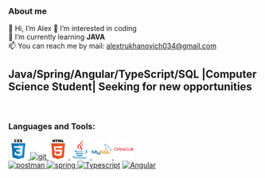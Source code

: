 <!DOCTYPE html>
<html lang="en">
<head>
    <meta charset="UTF-8">
    <meta name="viewport" content="width=device-width, initial-scale=1.0">
</head>
<body>
    <h3>About me</h3>
  👋 Hi, I’m Alex
  👀 I’m interested in coding <br>
  🌱 I’m currently learning <strong>JAVA</strong> <br>
  📫 You can reach me by mail: <a href = "mailto:alextrukhanovich034@gmail.com">alextrukhanovich034@gmail.com</a>
    <h2>Java/Spring/Angular/TypeScript/SQL |Computer Science Student| Seeking for new opportunities</h2>
<div><img src="https://komarev.com/ghpvc/?username=terentii&style=flat-square&color=blue" alt=""/></div>
    

<h3 align="left">Languages and Tools:</h3>
<p align="left">
    <a href="https://www.w3schools.com/css/" target="_blank" rel="noreferrer"> <img src="https://raw.githubusercontent.com/devicons/devicon/master/icons/css3/css3-original-wordmark.svg" alt="css3" width="40" height="40"/> </a>
    <a href="https://git-scm.com/" target="_blank" rel="noreferrer"> <img src="https://www.vectorlogo.zone/logos/git-scm/git-scm-icon.svg" alt="git" width="40" height="40"/> </a>
    <a href="https://www.w3.org/html/" target="_blank" rel="noreferrer"> <img src="https://raw.githubusercontent.com/devicons/devicon/master/icons/html5/html5-original-wordmark.svg" alt="html5" width="40" height="40"/> </a> 
    <a href="https://www.java.com" target="_blank" rel="noreferrer"> <img src="https://raw.githubusercontent.com/devicons/devicon/master/icons/java/java-original.svg" alt="java" width="40" height="40"/> </a> 
    <a href="https://www.mysql.com/" target="_blank" rel="noreferrer"> <img src="https://raw.githubusercontent.com/devicons/devicon/master/icons/mysql/mysql-original-wordmark.svg" alt="mysql" width="40" height="40"/> </a> 
    <a href="https://www.oracle.com/" target="_blank" rel="noreferrer"> <img src="https://raw.githubusercontent.com/devicons/devicon/master/icons/oracle/oracle-original.svg" alt="oracle" width="40" height="40"/> </a> <br>
    <a href="https://postman.com" target="_blank" rel="noreferrer"> <img src="https://www.vectorlogo.zone/logos/getpostman/getpostman-icon.svg" alt="postman" width="40" height="40"/> </a>
    <a href="https://spring.io/" target="_blank" rel="noreferrer"> <img src="https://www.vectorlogo.zone/logos/springio/springio-icon.svg" alt="spring" width="40" height="40"/> </a>
    <a href="https://en.wikipedia.org/wiki/Aspect-oriented_programming" target="_blank" rel="noreferrer"> <img src="https://github.com/terentii/Resources/blob/main/Images/Typescript_logo_2020.svg.png" alt="Typescript" width="40" height="40"/></a> 
    <a href="https://en.wikipedia.org/wiki/Angular_(web_framework)" target="_blank" rel="noreferrer"> <img src="https://github.com/terentii/Resources/blob/main/Images/angular-icon-logo-png-transparent.png" alt="Angular" width="40" height="40"/></a>  <br>
</body>
</html>
